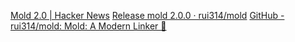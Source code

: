
[Mold 2.0 | Hacker News](https://news.ycombinator.com/item?id=36876783)
[Release mold 2.0.0 · rui314/mold](https://github.com/rui314/mold/releases/tag/v2.0.0)
[GitHub - rui314/mold: Mold: A Modern Linker 🦠](https://github.com/rui314/mold)
